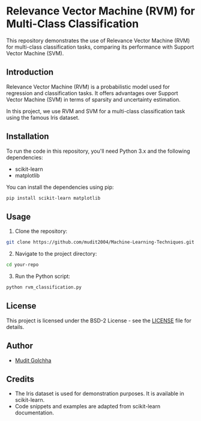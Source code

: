 
# Relevance Vector Machine (RVM) for Multi-Class Classification

This repository demonstrates the use of Relevance Vector Machine (RVM) for multi-class classification tasks, comparing its performance with Support Vector Machine (SVM).

## Introduction

Relevance Vector Machine (RVM) is a probabilistic model used for regression and classification tasks. It offers advantages over Support Vector Machine (SVM) in terms of sparsity and uncertainty estimation.

In this project, we use RVM and SVM for a multi-class classification task using the famous Iris dataset.

## Installation

To run the code in this repository, you'll need Python 3.x and the following dependencies:

- scikit-learn
- matplotlib

You can install the dependencies using pip:

```bash
pip install scikit-learn matplotlib
```

## Usage

1. Clone the repository:

```bash
git clone https://github.com/mudit2004/Machine-Learning-Techniques.git
```

2. Navigate to the project directory:

```bash
cd your-repo
```

3. Run the Python script:

```bash
python rvm_classification.py
```

## License

This project is licensed under the BSD-2 License - see the [LICENSE](LICENSE) file for details.

## Author

- [Mudit Golchha](github.com/mudit2004)

## Credits

- The Iris dataset is used for demonstration purposes. It is available in scikit-learn.
- Code snippets and examples are adapted from scikit-learn documentation.
